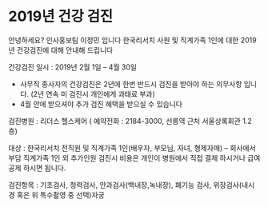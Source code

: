 # 2019년 건강 검진


안녕하세요? 인사홍보팀 이정민 입니다
한국리서치 사원 및 직계가족 1인에 대한 2019년 건강검진에 대해 안내해 드립니다

건강검진 일시 : 2019년 2월 1일 – 4월 30일
* 사무직 종사자의 건강검진은 2년에 한번 반드시 검진을 받아야 하는 의무사항 입니다. (2년 연속 미 검진시 개인에게 과태료 부과)
* 4월 안에 받으셔야 추가 검진 혜택을 받으실 수 있습니다

검진병원 : 리더스 헬스케어 ( 예약전화 : 2184-3000, 선릉역 근처 서울상록회관 1.2층)

대상 : 한국리서치 전직원 및 직계가족 1인(배우자, 부모님, 자녀, 형제자매) – 회사에서 부담
직계가족 1인 외 추가인원 검진시 비용은 개인이 병원에서 직접 결제 하시거나 급여공제 하시면 됩니다.

검진항목 : 기초검사, 청력검사, 안과검사(백내장,녹내장), 폐기능 검사, 위장검사(내시경 혹은 위 특수촬영 중 선택)자궁
